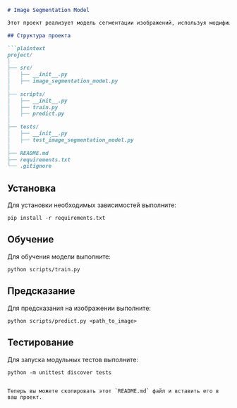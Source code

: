 
```markdown
# Image Segmentation Model

Этот проект реализует модель сегментации изображений, используя модифицированную архитектуру U-Net. Модель предназначена для предсказания масок сегментации для заданного набора изображений.

## Структура проекта

```plaintext
project/
│
├── src/
│   ├── __init__.py
│   ├── image_segmentation_model.py
│
├── scripts/
│   ├── __init__.py
│   ├── train.py
│   ├── predict.py
│
├── tests/
│   ├── __init__.py
│   ├── test_image_segmentation_model.py
│
├── README.md
├── requirements.txt
└── .gitignore
```

## Установка

Для установки необходимых зависимостей выполните:

```
pip install -r requirements.txt
```

## Обучение

Для обучения модели выполните:

```
python scripts/train.py
```

## Предсказание

Для предсказания на изображении выполните:

```
python scripts/predict.py <path_to_image>
```

## Тестирование

Для запуска модульных тестов выполните:

```
python -m unittest discover tests
```
```

Теперь вы можете скопировать этот `README.md` файл и вставить его в ваш проект.